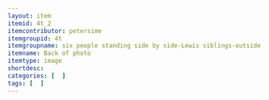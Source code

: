 ```yaml
---
layout: item
itemid: 4t_2
itemcontributor: petersime
itemgroupid: 4t
itemgroupname: six people standing side by side-Lewis siblings-outside
itemname: Back of photo
itemtype: image
shortdesc: 
categories: [  ]
tags: [  ]
---
```







